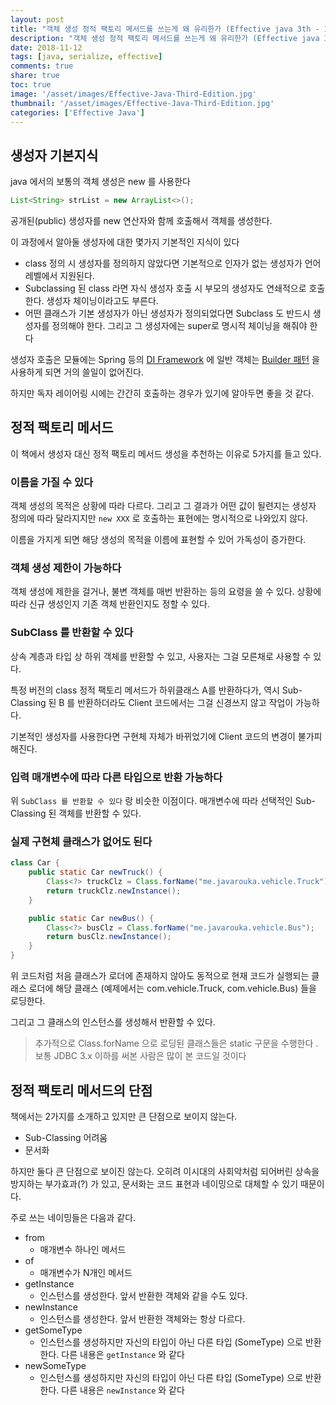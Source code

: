 ```yaml
---
layout: post
title: "객체 생성 정적 팩토리 메서드를 쓰는게 왜 유리한가 (Effective java 3th - Item1)"
description: "객체 생성 정적 팩토리 메서드를 쓰는게 왜 유리한가 (Effective java 3th - Item1)"
date: 2018-11-12
tags: [java, serialize, effective]
comments: true
share: true
toc: true
image: '/asset/images/Effective-Java-Third-Edition.jpg'
thumbnail: '/asset/images/Effective-Java-Third-Edition.jpg'
categories: ['Effective Java']
---
```


## 생성자 기본지식

java 에서의 보통의 객체 생성은 new 를 사용한다

```java
List<String> strList = new ArrayList<>();
```

공개된(public) 생성자를 new 연산자와 함께 호출해서 객체를 생성한다.

이 과정에서 알아둘 생성자에 대한 몇가지 기본적인 지식이 있다

- class 정의 시 생성자를 정의하지 않았다면 기본적으로 인자가 없는 생성자가 언어레벨에서 지원된다.
- Subclassing 된 class 라면 자식 생성자 호출 시 부모의 생성자도 연쇄적으로 호출한다. 생성자 체이닝이라고도 부른다.
- 어떤 클래스가 기본 생성자가 아닌 생성자가 정의되었다면 Subclass 도 반드시 생성자를 정의해야 한다. 그리고 그 생성자에는 super로 명시적 체이닝을 해줘야 한다

생성자 호출은 모듈에는 Spring 등의 [DI Framework](https://en.wikipedia.org/wiki/Dependency_injection#Dependency_injection_frameworks) 에 일반 객체는 [Builder 패턴](https://johngrib.github.io/wiki/builder-pattern/) 을 사용하게 되면 거의 쓸일이 없어진다.

하지만 독자 레이어링 시에는 간간히 호출하는 경우가 있기에 알아두면 좋을 것 같다.

## 정적 팩토리 메서드

이 책에서 생성자 대신 정적 팩토리 메서드 생성을 추천하는 이유로 5가지를 들고 있다.

### 이름을 가질 수 있다

객체 생성의 목적은 상황에 따라 다르다. 그리고 그 결과가 어떤 값이 될련지는 생성자 정의에 따라 달라지지만 `new XXX` 로 호출하는 표현에는 명시적으로 나와있지 않다.

이름을 가지게 되면 해당 생성의 목적을 이름에 표현할 수 있어 가독성이 증가한다.

### 객체 생성 제한이 가능하다

객체 생성에 제한을 걸거나, 불변 객체를 매번 반환하는 등의 요령을 쓸 수 있다.
상황에 따라 신규 생성인지 기존 객체 반환인지도 정할 수 있다.

### SubClass 를 반환할 수 있다

상속 계층과 타입 상 하위 객체를 반환할 수 있고, 사용자는 그걸 모른채로 사용할 수 있다.

특정 버전의 class 정적 팩토리 메서드가 하위클래스 A를 반환하다가, 역시 Sub-Classing 된 B 를 반환하더라도 Client 코드에서는 그걸 신경쓰지 않고 작업이 가능하다.

기본적인 생성자를 사용한다면 구현체 자체가 바뀌었기에 Client 코드의 변경이 불가피해진다.

### 입력 매개변수에 따라 다른 타입으로 반환 가능하다

위 `SubClass 를 반환할 수 있다` 랑 비슷한 이점이다. 매개변수에 따라 선택적인 Sub-Classing 된 객체를 반환할 수 있다.

### 실제 구현체 클래스가 없어도 된다

```java
class Car {
    public static Car newTruck() {
        Class<?> truckClz = Class.forName("me.javarouka.vehicle.Truck");
        return truckClz.newInstance();
    }

    public static Car newBus() {
        Class<?> busClz = Class.forName("me.javarouka.vehicle.Bus");
        return busClz.newInstance();
    }
} 
```

위 코드처럼 처음 클래스가 로더에 존재하지 않아도 동적으로 현재 코드가 실행되는 클래스 로더에 해당 클래스 (예제에서는 com.vehicle.Truck, com.vehicle.Bus) 들을 로딩한다.

그리고 그 클래스의 인스턴스를 생성해서 반환할 수 있다.

> 추가적으로 Class.forName 으로 로딩된 클래스들은 static 구문을 수행한다 . 보통 JDBC 3.x 이하를 써본 사람은 많이 본 코드일 것이다

## 정적 팩토리 메서드의 단점

책에서는 2가지를 소개하고 있지만 큰 단점으로 보이지 않는다.

- Sub-Classing 어려움
- 문서화

하지만 둘다 큰 단점으로 보이진 않는다.
오히려 이시대의 사회악처럼 되어버린 상속을 방지하는 부가효과(?) 가 있고, 문서화는 코드 표현과 네이밍으로 대체할 수 있기 때문이다.

주로 쓰는 네이밍들은 다음과 같다.

- from
    - 매개변수 하나인 메서드
- of
    - 매개변수가 N개인 메서드
- getInstance
    - 인스턴스를 생성한다. 앞서 반환한 객체와 같을 수도 있다.
- newInstance
    - 인스턴스를 생성한다. 앞서 반환한 객체와는 항상 다르다.
- getSomeType
    - 인스턴스를 생성하지만 자신의 타입이 아닌 다른 타입 (SomeType) 으로 반환한다. 다른 내용은 `getInstance` 와 같다
- newSomeType
    - 인스턴스를 생성하지만 자신의 타입이 아닌 다른 타입 (SomeType) 으로 반환한다. 다른 내용은 `newInstance` 와 같다